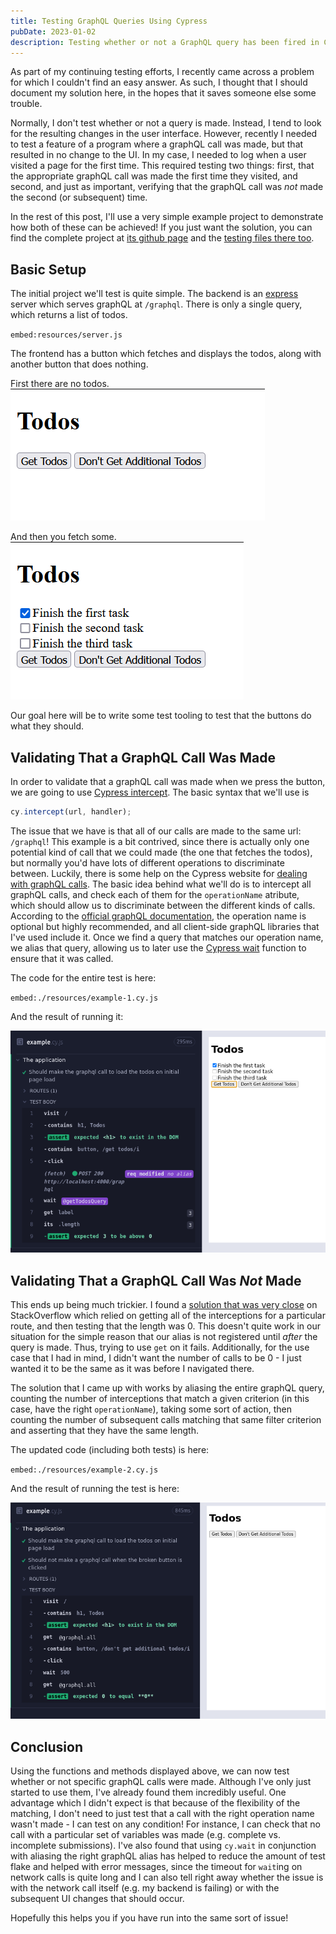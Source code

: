 ```yaml
---
title: Testing GraphQL Queries Using Cypress
pubDate: 2023-01-02
description: Testing whether or not a GraphQL query has been fired in Cypress
---
```


As part of my continuing testing efforts, I recently came across a problem for which I couldn't find an easy answer. As such, I thought that I should document my solution here, in the hopes that it saves someone else some trouble.

Normally, I don't test whether or not a query is made. Instead, I tend to look for the resulting changes in the user interface. However, recently I needed to test a feature of a program where a graphQL call was made, but that resulted in no change to the UI. In my case, I needed to log when a user visited a page for the first time. This required testing two things: first, that the appropriate graphQL call was made the first time they visited, and second, and just as important, verifying that the graphQL call was _not_ made the second (or subsequent) time.

In the rest of this post, I'll use a very simple example project to demonstrate how both of these can be achieved! If you just want the solution, you can find the complete project at [its github page](https://github.com/EricRobertCampbell/cypress-graphql-testing-example) and the [testing files there too](https://github.com/EricRobertCampbell/cypress-graphql-testing-example/blob/main/frontend/cypress/e2e/example.cy.js).

## Basic Setup

The initial project we'll test is quite simple. The backend is an [express](https://expressjs.com/) server which serves graphQL at `/graphql`. There is only a single query, which returns a list of todos.

`embed:resources/server.js`

The frontend has a button which fetches and displays the todos, along with another button that does nothing.

First there are no todos.
![Initial state of the website](./resources/initial-website-state.png)

And then you fetch some.
![Final state of the website](./resources/final-website-state.png)

Our goal here will be to write some test tooling to test that the buttons do what they should.

## Validating That a GraphQL Call Was Made

In order to validate that a graphQL call was made when we press the button, we are going to use [Cypress intercept](https://docs.cypress.io/api/commands/intercept). The basic syntax that we'll use is

```javascript
cy.intercept(url, handler);
```

The issue that we have is that all of our calls are made to the same url: `/graphql`! This example is a bit contrived, since there is actually only one potential kind of call that we could made (the one that fetches the todos), but normally you'd have lots of different operations to discriminate between. Luckily, there is some help on the Cypress website for [dealing with graphQL calls](https://docs.cypress.io/guides/end-to-end-testing/working-with-graphql). The basic idea behind what we'll do is to intercept all graphQL calls, and check each of them for the `operationName` atribute, which should allow us to discriminate between the different kinds of calls. According to the [official graphQL documentation](https://graphql.org/learn/queries/#operation-name), the operation name is optional but highly recommended, and all client-side graphQL libraries that I've used include it. Once we find a query that matches our operation name, we alias that query, allowing us to later use the [Cypress wait](https://docs.cypress.io/api/commands/wait) function to ensure that it was called.

The code for the entire test is here:

`embed:./resources/example-1.cy.js`

And the result of running it:

![A successful graphQL query test](./resources/test1.png)

## Validating That a GraphQL Call Was _Not_ Made

This ends up being much trickier. I found a [solution that was very close](https://stackoverflow.com/a/68208768) on StackOverflow which relied on getting all of the interceptions for a particular route, and then testing that the length was 0. This doesn't quite work in our situation for the simple reason that our alias is not registered until _after_ the query is made. Thus, trying to use `get` on it fails. Additionally, for the use case that I had in mind, I didn't want the number of calls to be 0 - I just wanted it to be the same as it was before I navigated there.

The solution that I came up with works by aliasing the entire graphQL query, counting the number of interceptions that match a given criterion (in this case, have the right `operationName`), taking some sort of action, then counting the number of subsequent calls matching that same filter criterion and asserting that they have the same length.

The updated code (including both tests) is here:

`embed:./resources/example-2.cy.js`

And the result of running the test is here:

![Another successful test](./resources/test2.png)

## Conclusion

Using the functions and methods displayed above, we can now test whether or not specific graphQL calls were made. Although I've only just started to use them, I've already found them incredibly useful. One advantage which I didn't expect is that because of the flexibility of the matching, I don't need to just test that a call with the right operation name wasn't made - I can test on any condition! For instance, I can check that no call with a particular set of variables was made (e.g. complete vs. incomplete submissions). I've also found that using `cy.wait` in conjunction with aliasing the right graphQL alias has helped to reduce the amount of test flake and helped with error messages, since the timeout for `wait`ing on network calls is quite long and I can also tell right away whether the issue is with the network call itself (e.g. my backend is failing) or with the subsequent UI changes that should occur.

Hopefully this helps you if you have run into the same sort of issue!
